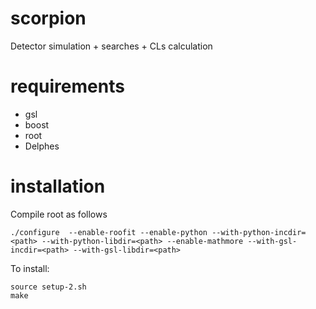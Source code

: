 scorpion
========

Detector simulation + searches + CLs calculation


requirements
============

* gsl
* boost
* root
* Delphes

installation
============

Compile root as follows

    ./configure  --enable-roofit --enable-python --with-python-incdir=<path> --with-python-libdir=<path> --enable-mathmore --with-gsl-incdir=<path> --with-gsl-libdir=<path>

To install:

    source setup-2.sh
    make
